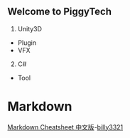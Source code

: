 ## Welcome to PiggyTech

1.  Unity3D
- Plugin
- VFX
2.  C#
- Tool


# Markdown
[Markdown Cheatsheet 中文版](https://gist.github.com/billy3321/1001749662c370887c63bb30f26c9e6e)-[billy3321](https://gist.github.com/billy3321)
